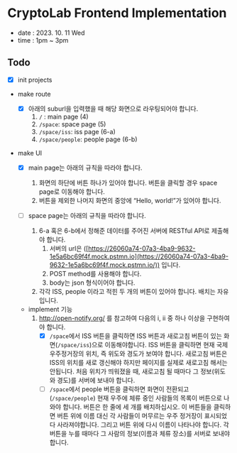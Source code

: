 # CryptoLab Frontend Implementation

- date : 2023. 10. 11 Wed
- time : 1pm ~ 3pm

## Todo

- [x] init projects
- make route
  - [x] 아래의 suburl을 입력했을 때 해당 화면으로 라우팅되어야 합니다.
    1.  `/` : main page (4)
    2.  `/space`: space page (5)
    3.  `/space/iss`: iss page (6-a)
    4.  `/space/people`: people page (6-b)
- make UI

  - [x] main page는 아래의 규칙을 따라야 합니다.

    1.  화면의 하단에 버튼 하나가 있어야 합니다. 버튼을 클릭할 경우 space page로 이동해야 합니다.
    2.  버튼을 제외한 나머지 화면의 중앙에 “Hello, world!”가 있어야 합니다.

  - [ ] space page는 아래의 규칙을 따라야 합니다.

    1.  6-a 혹은 6-b에서 정해준 데이터를 주어진 서버에 RESTful API로 제출해야 합니다.
        1. 서버의 url은 ([https://26060a74-07a3-4ba9-9632-1e5a6bc69f4f.mock.pstmn.io](https://26060a74-07a3-4ba9-9632-1e5a6bc69f4f.mock.pstmn.io/)) 입니다.
        2. POST method를 사용해야 합니다.
        3. body는 json 형식이어야 합니다.
    2.  각각 ISS, people 이라고 적힌 두 개의 버튼이 있어야 합니다. 배치는 자유입니다.

  - implement 기능
    1. http://open-notify.org/ 를 참고하여 다음의 i, ii 중 하나 이상을 구현하여야 합니다.
       - [x] `/space`에서 ISS 버튼을 클릭하면 ISS 버튼과 새로고침 버튼이 있는 화면(`/space/iss`)으로 이동해야합니다. ISS 버튼을 클릭하면 현재 국제우주정거장의 위치, 즉 위도와 경도가 보여야 합니다. 새로고침 버튼은 ISS의 위치를 새로 갱신해야 하지만 페이지를 실제로 새로고침 해서는 안됩니다. 처음 위치가 띄워졌을 때, 새로고침 될 때마다 그 정보(위도와 경도)를 서버에 보내야 합니다.
       - [ ] `/space`에서 people 버튼을 클릭하면 화면이 전환되고(`/space/people`) 현재 우주에 체류 중인 사람들의 목록이 버튼으로 나와야 합니다. 버튼은 한 줄에 세 개를 배치하십시오. 이 버튼들을 클릭하면 버튼 위에 이름 대신 각 사람들이 머무르는 우주 정거장이 표시되었다 사라져야합니다. 그리고 버튼 위에 다시 이름이 나타나야 합니다. 각 버튼을 누를 때마다 그 사람의 정보(이름과 체류 장소)를 서버로 보내야 합니다.
